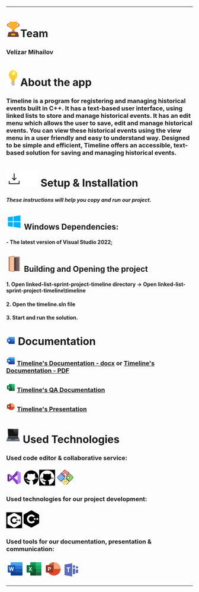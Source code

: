 
<hr>

# <img src= "docs/readme_assets/trophy_icon.png" alt="trophy icon">Team
### Velizar Mihailov

# <img src= "docs/readme_assets/light-bulb_icon.png" alt="light bulb">About the app

### Timeline is a program for registering and managing historical events built in C++. It has a text-based user interface, using linked lists to store and manage historical events. It has an edit menu which allows the user to save, edit and manage historical events. You can view these historical events using the view menu in a user friendly and easy to understand way. Designed to be simple and efficient, Timeline offers an accessible, text-based solution for saving and managing historical events.

# <img src= "docs/readme_assets/download_dark.png#gh-light-mode-only" alt="download icon"><img src= "docs/readme_assets/download_light.png#gh-dark-mode-only" alt="download icon"> Setup & Installation

#### *These instructions will help you copy and run our project.*

## <img src= "docs/readme_assets/windows_logo.png" alt="windows logo"> Windows Dependencies:

#### - The latest version  of Visual Studio 2022;

## <img src= "docs/readme_assets/door_icon.png" alt="door icon"> Building and Opening the project

#### 1. Open linked-list-sprint-project-timeline directory -> Open linked-list-sprint-project-timeline\timeline
#### 2. Open the timeline.sln file
#### 3. Start and run the solution.

# <img src= "docs/readme_assets/word_logo.png" alt="document icon"> Documentation

### <img src= "docs/readme_assets/word_logo.png" alt="word logo"> [Timeline's Documentation - docx](https://codingburgas-my.sharepoint.com/:w:/g/personal/tpzhekov22_codingburgas_bg/Efz0oqTsVJpIsFBemxwq9MEBgYdf5gTnfNkyfz-KuhEQJA?e=zIQkEi) or [Timeline's Documentation - PDF](https://codingburgas-my.sharepoint.com/:b:/g/personal/tpzhekov22_codingburgas_bg/Eb192E6DqthJijDKgWJtM24B0dXWMrU1Fgi1beJ0pNEWMQ?e=FFO6gp)
### <img src= "docs/readme_assets/excel_logo.png" alt="excel logo"> [Timeline's QA Documentation](https://codingburgas-my.sharepoint.com/:x:/g/personal/tpzhekov22_codingburgas_bg/ETyLI7oI13REnXzJ2JAcekEBHUgqhY20RZGRQdBU-eZcsw?e=hnkeSL)
### <img src= "docs/readme_assets/powerpoint_logo.png" alt="powerpoint logo"> [Timeline's Presentation](https://codingburgas-my.sharepoint.com/:p:/g/personal/tpzhekov22_codingburgas_bg/EYMkBD60FBdOqxd-61s2naYBMjvgnTRbAiUfOf4RkznDXQ?e=5CQvEb)

# <img src= "docs/readme_assets/laptop_icon.png" alt="laptop icon"> Used Technologies

### Used code editor & collaborative service:
#### <img src= "docs/readme_assets/visual_studio_logo.png" alt="Visual Studio 2022 logo"> <img src= "docs/readme_assets/github_logo_light.png#gh-light-mode-only" alt="github logo"><img src= "docs/readme_assets/github_logo_dark.png#gh-dark-mode-only" alt="github logo"> <img src= "docs/readme_assets/git_logo.png" alt="Git logo">
### Used technologies for our project development:
#### <img src= "docs/readme_assets/C++_icon_light.png#gh-dark-mode-only" alt="C++ icon"><img src= "docs/readme_assets/C++_icon_dark.png#gh-light-mode-only" alt="C++ icon">
### Used tools for our documentation, presentation & communication:
#### <img src= "docs/readme_assets/word_logo_big.png" alt="word logo"> <img src= "docs/readme_assets/excel_logo_big.png" alt="excel logo"> <img src= "docs/readme_assets/powerpoint_logo_big.png" alt="powerpoint logo"> <img src= "docs/readme_assets/microsoft_teams_logo.png" alt="microsoft teams logo">
****
